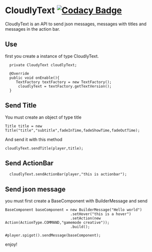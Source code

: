 # CloudlyText [![Codacy Badge](https://app.codacy.com/project/badge/Grade/b55650a2b8194c5397f8e96495c27e32)](https://www.codacy.com/gh/CloudlyTeam/CloudlyText?utm_source=github.com&amp;utm_medium=referral&amp;utm_content=CloudlyTeam/CloudlyText&amp;utm_campaign=Badge_Grade)

CloudlyText is an API to send json messages, messages with titles and messages in the action bar.

## Use
first you create a instance of type CloudlyText.

```
  private CloudyText cloudlyText;
  
  @Override
  public void onEnable(){
     TextFactory textFactory = new TextFactory();
      cloudlyText = textFactory.getTextVersion();
  }
```

## Send Title 

You must create an object of type title

```  
Title title = new Title("title","subtitle",fadeInTime,fadeShowTime,fadeOutTime);
```  
And send it with this method
```  
cloudlyText.sendTitle(player,title);
```

## Send ActionBar

```
  cloudlyText.sendActionBar(player,"this is actionbar");
```

## Send json message
you must first create a BaseComponent with BuilderMessage and send

```
BaseComponent baseComponent = new BuilderMessage("Hello world")
                              .setHover("this is a hover")
                              .setAction(new Action(ActionType.COMMAND,"gamemode creative"));
                              .build();
                              
#player.spigot().sendMessage(baseComponent);     
```                 
enjoy!



